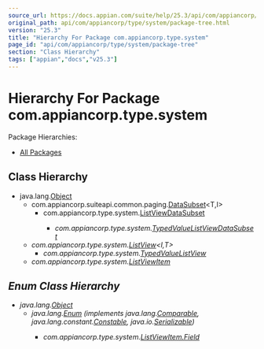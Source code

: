 ```yaml
---
source_url: https://docs.appian.com/suite/help/25.3/api/com/appiancorp/type/system/package-tree.html
original_path: api/com/appiancorp/type/system/package-tree.html
version: "25.3"
title: "Hierarchy For Package com.appiancorp.type.system"
page_id: "api/com/appiancorp/type/system/package-tree"
section: "Class Hierarchy"
tags: ["appian","docs","v25.3"]
---
```



# Hierarchy For Package com.appiancorp.type.system

Package Hierarchies:

-   [All Packages](../../../../overview-tree.html)

## Class Hierarchy

-   java.lang.[Object](https://docs.oracle.com/en/java/javase/17/docs/api/java.base/java/lang/Object.html "class or interface in java.lang")
    -   com.appiancorp.suiteapi.common.paging.[DataSubset](../../suiteapi/common/paging/DataSubset.html "class in com.appiancorp.suiteapi.common.paging")<T,I>
        -   com.appiancorp.type.system.[ListViewDataSubset](ListViewDataSubset.html "class in com.appiancorp.type.system")<I>
            -   com.appiancorp.type.system.[TypedValueListViewDataSubset](TypedValueListViewDataSubset.html "class in com.appiancorp.type.system")
    -   com.appiancorp.type.system.[ListView](ListView.html "class in com.appiancorp.type.system")<I,T>
        -   com.appiancorp.type.system.[TypedValueListView](TypedValueListView.html "class in com.appiancorp.type.system")
    -   com.appiancorp.type.system.[ListViewItem](ListViewItem.html "class in com.appiancorp.type.system")

## Enum Class Hierarchy

-   java.lang.[Object](https://docs.oracle.com/en/java/javase/17/docs/api/java.base/java/lang/Object.html "class or interface in java.lang")
    -   java.lang.[Enum](https://docs.oracle.com/en/java/javase/17/docs/api/java.base/java/lang/Enum.html "class or interface in java.lang")<E> (implements java.lang.[Comparable](https://docs.oracle.com/en/java/javase/17/docs/api/java.base/java/lang/Comparable.html "class or interface in java.lang")<T>, java.lang.constant.[Constable](https://docs.oracle.com/en/java/javase/17/docs/api/java.base/java/lang/constant/Constable.html "class or interface in java.lang.constant"), java.io.[Serializable](https://docs.oracle.com/en/java/javase/17/docs/api/java.base/java/io/Serializable.html "class or interface in java.io"))
        -   com.appiancorp.type.system.[ListViewItem.Field](ListViewItem.Field.html "enum class in com.appiancorp.type.system")